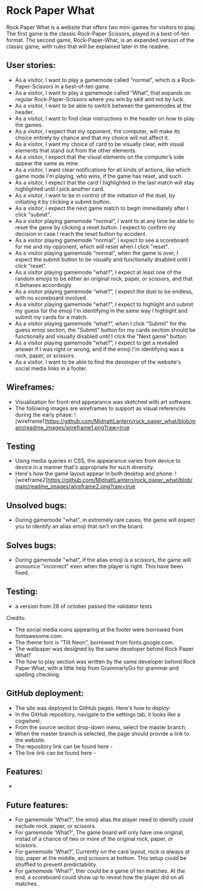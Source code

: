 Rock Paper What
======
Rock Paper What is a website that offers two mini-games for visitors to play. The first game is the classic Rock-Paper Scissors, played in a best-of-ten format. The second game, Rock-Paper-What, is an expanded version of the classic game, with rules that will be explained later in the readme.

User stories:
------
- As a visitor, I want to play a gamemode called "normal", which is a Rock-Paper-Scissors in a best-of-ten game.
- As a visitor, I want to play a gamemode called “What”, that expands on regular Rock-Paper-Scissors where you win by skill and not by luck.
- As a visitor, I want to be able to switch between the gamemodes at the header.
- As a visitor, I want to find clear instructions in the header on how to play the games.
- As a visitor, I expect that my opponent, the computer, will make its choice entirely by chance and that my choice will not affect it.
- As a visitor, I want my choice of card to be visually clear, with visual elements that stand out from the other elements.
- As a visitor, I expect that the visual elements on the computer’s side appear the same as mine.
- As a visitor, I want clear notifications for all kinds of actions, like which game mode I'm playing, who wins, if the game has reset, and such.
- As a visitor, I expect that the card I highlighted in the last match will stay highlighted until I pick another card.
- As a visitor, I want to be in control of the initiation of the duel, by initiating it by clicking a submit button.
- As a visitor, I expect the next game match to begin immediately after I click "submit". 
- As a visitor playing gamemode “normal”, I want to at any time be able to reset the game by clicking a reset button. I expect to confirm my decision in case I reach the reset button by accident.
- As a visitor playing gamemode “normal”, I expect to see a scoreboard for me and my opponent, which will reset when I click "reset". 
- As a visitor playing gamemode “normal”, when the game is over, I expect the submit button to be visually and functionally disabled until I click “reset”.
- As a visitor playing gamemode “what?”, I expect at least one of the random emojis to be either an original rock, paper, or scissors, and that it behaves accordingly
- As a visitor playing gamemode “what?”, I expect the duel to be endless, with no scoreboard involved.
- As a visitor playing gamemode “what?”, I expect to highlight and submit my guess for the emoji I'm identifying in the same way I highlight and submit my cards for a match.
- As a visitor playing gamemode “what?”, when I click "Submit" for the guess emoji section, the "Submit" button for my cards section should be functionally and visually disabled until I click the "Next game" button.
- As a visitor playing gamemode “what?”, I expect to get a revealed answer if I was right or wrong, and if the emoji I'm identifying was a rock, paper, or scissors.
- As a visitor, I want to be able to find the developer of the website's social media links in a footer.

Wireframes:
------
- Visualisation for front-end appearance was sketched with art software.
- The following images are wireframes to support as visual references during the early phase:
![wireframe1]https://github.com/MidnattLantern/rock_paper_what/blob/main/readme_images/wireframe1.png?raw=true

Testing
------
- Using media queries in CSS, the appearance varies from device to device in a manner that's appropriate for such diversity.
- Here's how the game layout appear in both desktop and phone:
![wireframe2]https://github.com/MidnattLantern/rock_paper_what/blob/main/readme_images/wireframe2.png?raw=true

Unsolved bugs:
------
- During gamemode "what", in extremely rare cases, the game will expect you to identify an alias emoji that isn't on the board.

Solves bugs:
------
- During gamemode "what", if the alias emoji is a scissors, the game will announce "incorrect" even when the player is right. This have been fixed.

Testing:
------
- a version from 28 of october passed the validator tests

Credits:
- The social media icons appearing at the footer were borrowed from fontawesome.com.
- The theme font is "Tilt Neon", borrowed from fonts.google.com.
- The wallpaper was designed by the same developer behind Rock Paper What?
- The how to play section was written by the same developer behind Rock Paper What, with a little help from GrammarlyGo for grammar and spelling checking.

GitHub deployment:
------
- The site was deployed to GitHub pages. Here's how to deploy:
- In the GitHub repository, navigate to the settings tab, it looks like a cogwheel,
- From the source section drop-down menu, select the master branch,
- When the master branch is selected, the page should provide a link to the website.
- The repository link can be found here - 
- The live link can be found here - 

Features:
------
- 

Future features:
------
- For gamemode 'What?', the emoji alias the player need to identify could exclude rock, paper, or scissors.
- For gamemode 'What?', The game board will only have one original, instad of a chance of two or more of the original rock, paper, or scissors.
- For gamemode 'What?', Currently on the card layout, rock is always at top, paper at the middle, and scissors at bottom. This setup could be shuffled to prevent predictability.
- For gamemode 'What?', ther could be a game of ten matches. At the end, a scoreboard could show up to reveal how the player did on all matches.